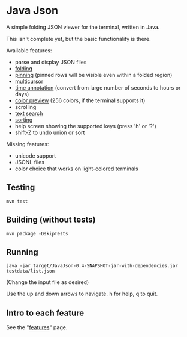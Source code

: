 # Java Json

A simple folding JSON viewer for the terminal, written in Java.

This isn't complete yet, but the basic functionality is there.

Available features:

- parse and display JSON files
- [folding](doc/features.md#folding)
- [pinning](doc/features.md#pinning) (pinned rows will be visible even within a folded region)
- [multicursor](doc/features.md#multicursor)
- [time annotation](doc/features.md#annotations) (convert from large number of seconds to hours or days)
- [color preview](doc/features.md#annotations) (256 colors, if the terminal supports it)
- scrolling
- [text search](doc/features.md#search)
- [sorting](doc/features.md#sorting)
- help screen showing the supported keys (press 'h' or '?')
- shift-Z to undo union or sort

Missing features:
- unicode support
- JSONL files
- color choice that works on light-colored terminals

## Testing

```
mvn test
```

## Building (without tests)

```
mvn package -DskipTests
```

## Running

```
java -jar target/JavaJson-0.4-SNAPSHOT-jar-with-dependencies.jar testdata/list.json
```

(Change the input file as desired)

Use the up and down arrows to navigate. h for help, q to quit.

## Intro to each feature

See the "[features](doc/features.md)" page.